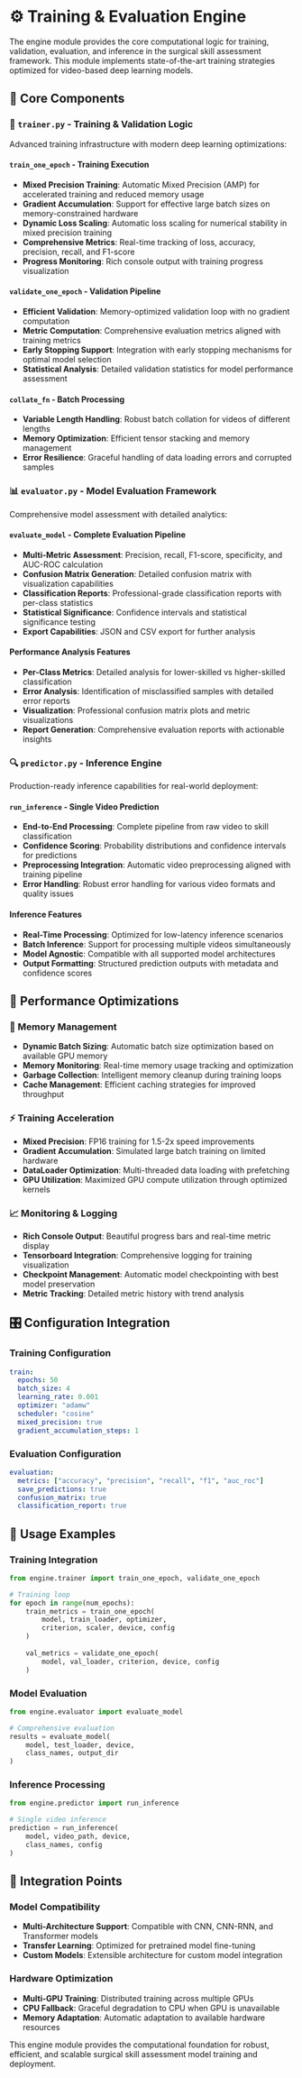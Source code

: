 # ⚙️ Training & Evaluation Engine

The engine module provides the core computational logic for training, validation, evaluation, and inference in the surgical skill assessment framework. This module implements state-of-the-art training strategies optimized for video-based deep learning models.

## 🎯 Core Components

### 🚀 `trainer.py` - Training & Validation Logic

Advanced training infrastructure with modern deep learning optimizations:

#### **`train_one_epoch`** - Training Execution
- **Mixed Precision Training**: Automatic Mixed Precision (AMP) for accelerated training and reduced memory usage
- **Gradient Accumulation**: Support for effective large batch sizes on memory-constrained hardware
- **Dynamic Loss Scaling**: Automatic loss scaling for numerical stability in mixed precision training
- **Comprehensive Metrics**: Real-time tracking of loss, accuracy, precision, recall, and F1-score
- **Progress Monitoring**: Rich console output with training progress visualization

#### **`validate_one_epoch`** - Validation Pipeline
- **Efficient Validation**: Memory-optimized validation loop with no gradient computation
- **Metric Computation**: Comprehensive evaluation metrics aligned with training metrics
- **Early Stopping Support**: Integration with early stopping mechanisms for optimal model selection
- **Statistical Analysis**: Detailed validation statistics for model performance assessment

#### **`collate_fn`** - Batch Processing
- **Variable Length Handling**: Robust batch collation for videos of different lengths
- **Memory Optimization**: Efficient tensor stacking and memory management
- **Error Resilience**: Graceful handling of data loading errors and corrupted samples

### 📊 `evaluator.py` - Model Evaluation Framework

Comprehensive model assessment with detailed analytics:

#### **`evaluate_model`** - Complete Evaluation Pipeline
- **Multi-Metric Assessment**: Precision, recall, F1-score, specificity, and AUC-ROC calculation
- **Confusion Matrix Generation**: Detailed confusion matrix with visualization capabilities
- **Classification Reports**: Professional-grade classification reports with per-class statistics
- **Statistical Significance**: Confidence intervals and statistical significance testing
- **Export Capabilities**: JSON and CSV export for further analysis

#### **Performance Analysis Features**
- **Per-Class Metrics**: Detailed analysis for lower-skilled vs higher-skilled classification
- **Error Analysis**: Identification of misclassified samples with detailed error reports
- **Visualization**: Professional confusion matrix plots and metric visualizations
- **Report Generation**: Comprehensive evaluation reports with actionable insights

### 🔍 `predictor.py` - Inference Engine

Production-ready inference capabilities for real-world deployment:

#### **`run_inference`** - Single Video Prediction
- **End-to-End Processing**: Complete pipeline from raw video to skill classification
- **Confidence Scoring**: Probability distributions and confidence intervals for predictions
- **Preprocessing Integration**: Automatic video preprocessing aligned with training pipeline
- **Error Handling**: Robust error handling for various video formats and quality issues

#### **Inference Features**
- **Real-Time Processing**: Optimized for low-latency inference scenarios
- **Batch Inference**: Support for processing multiple videos simultaneously
- **Model Agnostic**: Compatible with all supported model architectures
- **Output Formatting**: Structured prediction outputs with metadata and confidence scores

## 🚀 Performance Optimizations

### 💾 Memory Management
- **Dynamic Batch Sizing**: Automatic batch size optimization based on available GPU memory
- **Memory Monitoring**: Real-time memory usage tracking and optimization
- **Garbage Collection**: Intelligent memory cleanup during training loops
- **Cache Management**: Efficient caching strategies for improved throughput

### ⚡ Training Acceleration
- **Mixed Precision**: FP16 training for 1.5-2x speed improvements
- **Gradient Accumulation**: Simulated large batch training on limited hardware
- **DataLoader Optimization**: Multi-threaded data loading with prefetching
- **GPU Utilization**: Maximized GPU compute utilization through optimized kernels

### 📈 Monitoring & Logging
- **Rich Console Output**: Beautiful progress bars and real-time metric display
- **Tensorboard Integration**: Comprehensive logging for training visualization
- **Checkpoint Management**: Automatic model checkpointing with best model preservation
- **Metric Tracking**: Detailed metric history with trend analysis

## 🎛️ Configuration Integration

### Training Configuration
```yaml
train:
  epochs: 50
  batch_size: 4
  learning_rate: 0.001
  optimizer: "adamw"
  scheduler: "cosine"
  mixed_precision: true
  gradient_accumulation_steps: 1
```

### Evaluation Configuration
```yaml
evaluation:
  metrics: ["accuracy", "precision", "recall", "f1", "auc_roc"]
  save_predictions: true
  confusion_matrix: true
  classification_report: true
```

## 🔧 Usage Examples

### Training Integration
```python
from engine.trainer import train_one_epoch, validate_one_epoch

# Training loop
for epoch in range(num_epochs):
    train_metrics = train_one_epoch(
        model, train_loader, optimizer, 
        criterion, scaler, device, config
    )
    
    val_metrics = validate_one_epoch(
        model, val_loader, criterion, device, config
    )
```

### Model Evaluation
```python
from engine.evaluator import evaluate_model

# Comprehensive evaluation
results = evaluate_model(
    model, test_loader, device, 
    class_names, output_dir
)
```

### Inference Processing
```python
from engine.predictor import run_inference

# Single video inference
prediction = run_inference(
    model, video_path, device, 
    class_names, config
)
```

## 🎯 Integration Points

### Model Compatibility
- **Multi-Architecture Support**: Compatible with CNN, CNN-RNN, and Transformer models
- **Transfer Learning**: Optimized for pretrained model fine-tuning
- **Custom Models**: Extensible architecture for custom model integration

### Hardware Optimization
- **Multi-GPU Training**: Distributed training across multiple GPUs
- **CPU Fallback**: Graceful degradation to CPU when GPU is unavailable
- **Memory Adaptation**: Automatic adaptation to available hardware resources

This engine module provides the computational foundation for robust, efficient, and scalable surgical skill assessment model training and deployment.
